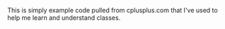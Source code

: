 
This is simply example code pulled from cplusplus.com that I've used to help me learn and understand classes.
